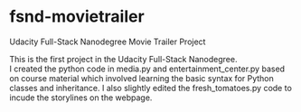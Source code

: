 # fsnd-movietrailer
Udacity Full-Stack Nanodegree Movie Trailer Project

This is the first project in the Udacity Full-Stack Nanodegree.  
I created the python code in media.py and entertainment_center.py based on course material which involved
learning the basic syntax for Python classes and inheritance.  I also slightly edited the fresh_tomatoes.py
code to incude the storylines on the webpage.  

